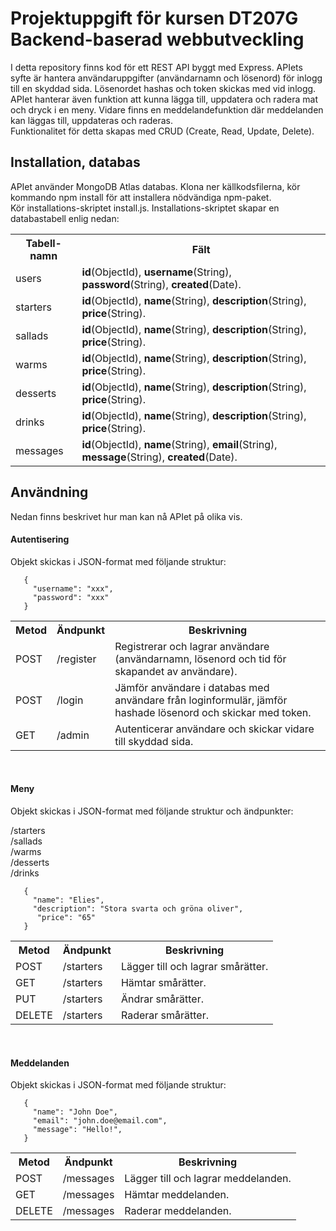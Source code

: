 # Projektuppgift för kursen DT207G Backend-baserad webbutveckling

I detta repository finns kod för ett REST API byggt med Express. APIets syfte är hantera användaruppgifter (användarnamn och lösenord) för inlogg till en skyddad sida. Lösenordet hashas och token skickas med vid inlogg. APIet hanterar även funktion att kunna lägga till, uppdatera och radera mat och dryck i en meny. Vidare finns en meddelandefunktion där meddelanden kan läggas till, uppdateras och raderas.<br>
Funktionalitet för detta skapas med CRUD (Create, Read, Update, Delete).<br>

## Installation, databas
APIet använder MongoDB Atlas databas. Klona ner källkodsfilerna, kör kommando npm install för att installera nödvändiga npm-paket.<br>
Kör installations-skriptet install.js. Installations-skriptet skapar en databastabell enlig nedan:

<table>
<tr>
  <th>Tabell-namn</th>
  <th>Fält</th>
</tr>
<tr>
  <td>users</td>
  <td><strong>id</strong>(ObjectId), <strong>username</strong>(String), <strong>password</strong>(String), <strong>created</strong>(Date).
</tr>
<tr>
  <td>starters</td>
  <td><strong>id</strong>(ObjectId), <strong>name</strong>(String), <strong>description</strong>(String), <strong>price</strong>(String).
</tr>
<tr>
  <td>sallads</td>
  <td><strong>id</strong>(ObjectId), <strong>name</strong>(String), <strong>description</strong>(String), <strong>price</strong>(String).
</tr>
<tr>
  <td>warms</td>
  <td><strong>id</strong>(ObjectId), <strong>name</strong>(String), <strong>description</strong>(String), <strong>price</strong>(String).
</tr>
<tr>
<td>desserts</td>
  <td><strong>id</strong>(ObjectId), <strong>name</strong>(String), <strong>description</strong>(String), <strong>price</strong>(String).
</tr>
 <tr>
<td>drinks</td>
  <td><strong>id</strong>(ObjectId), <strong>name</strong>(String), <strong>description</strong>(String), <strong>price</strong>(String).
</tr>
 <tr>
<td>messages</td>
  <td><strong>id</strong>(ObjectId), <strong>name</strong>(String), <strong>email</strong>(String), <strong>message</strong>(String), <strong>created</strong>(Date).
</tr> 
</table>

## Användning
Nedan finns beskrivet hur man kan nå APIet på olika vis.<br>

#### Autentisering
Objekt skickas i JSON-format med följande struktur:<br>

```
   {
     "username": "xxx",
     "password": "xxx"
   }
```

<table>
<tr>
  <th>Metod</th>
  <th>Ändpunkt</th>
  <th>Beskrivning</th>
</tr>
<tr>
  <td>POST</td>
  <td>/register</td>
  <td>Registrerar och lagrar användare (användarnamn, lösenord och tid för skapandet av användare).</td>
</tr>
<tr>
  <td>POST</td>
  <td>/login</td>
  <td>Jämför användare i databas med användare från loginformulär, jämför hashade lösenord och skickar med token.</td>
  </tr>
<tr>
  <td>GET</td>
  <td>/admin</td>
  <td>Autenticerar användare och skickar vidare till skyddad sida.</td>
</tr>
</table><br>


#### Meny
Objekt skickas i JSON-format med följande struktur och ändpunkter:<br>

/starters<br>
/sallads<br>
/warms<br>
/desserts<br>
/drinks<br>

```
   {
     "name": "Elies",
     "description": "Stora svarta och gröna oliver",
      "price": "65"
   }
```

<table>
<tr>
  <th>Metod</th>
  <th>Ändpunkt</th>
  <th>Beskrivning</th>
</tr>
 <tr>
  <td>POST</td>
  <td>/starters</td>
  <td>Lägger till och lagrar smårätter.</td>
  </tr>
<tr> 
<tr>
  <td>GET</td>
  <td>/starters</td>
  <td>Hämtar smårätter.</td>
</tr>
  <td>PUT</td>
  <td>/starters</td>
  <td>Ändrar smårätter.</td>
</tr>
<tr>
  <td>DELETE</td>
  <td>/starters</td>
  <td>Raderar smårätter.</td>
</tr>
</table><br>


#### Meddelanden
Objekt skickas i JSON-format med följande struktur:<br>

```
   {
     "name": "John Doe",
     "email": "john.doe@email.com",
     "message": "Hello!",
   }
```

<table>
<tr>
  <th>Metod</th>
  <th>Ändpunkt</th>
  <th>Beskrivning</th>
</tr>
 <tr>
  <td>POST</td>
  <td>/messages</td>
  <td>Lägger till och lagrar meddelanden.</td>
  </tr>
<tr> 
<tr>
  <td>GET</td>
  <td>/messages</td>
  <td>Hämtar meddelanden.</td>
</tr>
<tr>
  <td>DELETE</td>
  <td>/messages</td>
  <td>Raderar meddelanden.</td>
</tr>
</table>


